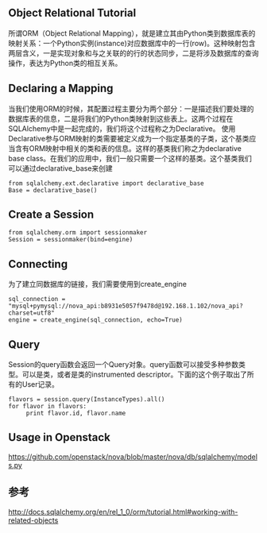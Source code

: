 ##  Object Relational Tutorial
所谓ORM（Object Relational Mapping），就是建立其由Python类到数据库表的映射关系：一个Python实例(instance)对应数据库中的一行(row)。这种映射包含两层含义，一是实现对象和与之关联的的行的状态同步，二是将涉及数据库的查询操作，表达为Python类的相互关系。


##  Declaring a Mapping
当我们使用ORM的时候，其配置过程主要分为两个部分：一是描述我们要处理的数据库表的信息，二是将我们的Python类映射到这些表上。这两个过程在SQLAlchemy中是一起完成的，我们将这个过程称之为Declarative。
使用Declarative参与ORM映射的类需要被定义成为一个指定基类的子类，这个基类应当含有ORM映射中相关的类和表的信息。这样的基类我们称之为declarative base class。在我们的应用中，我们一般只需要一个这样的基类。这个基类我们可以通过declarative_base来创建


```
from sqlalchemy.ext.declarative import declarative_base
Base = declarative_base()
```


## Create a Session

```
from sqlalchemy.orm import sessionmaker
Session = sessionmaker(bind=engine)
```



## Connecting
为了建立同数据库的链接，我们需要使用到create_engine


```
sql_connection = "mysql+pymysql://nova_api:b8931e5057f9478d@192.168.1.102/nova_api?charset=utf8" 
engine = create_engine(sql_connection, echo=True)
```
 

## Query
Session的query函数会返回一个Query对象。query函数可以接受多种参数类型。可以是类，或者是类的instrumented descriptor。下面的这个例子取出了所有的User记录。


```
flavors = session.query(InstanceTypes).all() 
for flavor in flavors:
     print flavor.id, flavor.name
```


## Usage in Openstack
https://github.com/openstack/nova/blob/master/nova/db/sqlalchemy/models.py

## 参考
http://docs.sqlalchemy.org/en/rel_1_0/orm/tutorial.html#working-with-related-objects
